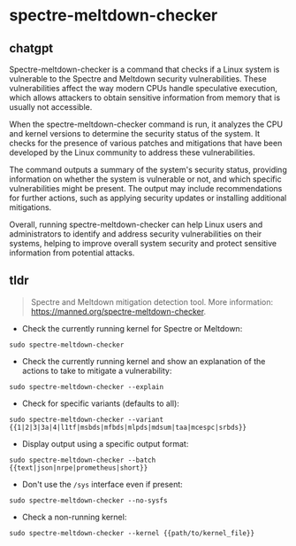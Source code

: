 # spectre-meltdown-checker 
## chatgpt 
Spectre-meltdown-checker is a command that checks if a Linux system is vulnerable to the Spectre and Meltdown security vulnerabilities. These vulnerabilities affect the way modern CPUs handle speculative execution, which allows attackers to obtain sensitive information from memory that is usually not accessible.

When the spectre-meltdown-checker command is run, it analyzes the CPU and kernel versions to determine the security status of the system. It checks for the presence of various patches and mitigations that have been developed by the Linux community to address these vulnerabilities.

The command outputs a summary of the system's security status, providing information on whether the system is vulnerable or not, and which specific vulnerabilities might be present. The output may include recommendations for further actions, such as applying security updates or installing additional mitigations.

Overall, running spectre-meltdown-checker can help Linux users and administrators to identify and address security vulnerabilities on their systems, helping to improve overall system security and protect sensitive information from potential attacks. 

## tldr 
 
> Spectre and Meltdown mitigation detection tool.
> More information: <https://manned.org/spectre-meltdown-checker>.

- Check the currently running kernel for Spectre or Meltdown:

`sudo spectre-meltdown-checker`

- Check the currently running kernel and show an explanation of the actions to take to mitigate a vulnerability:

`sudo spectre-meltdown-checker --explain`

- Check for specific variants (defaults to all):

`sudo spectre-meltdown-checker --variant {{1|2|3|3a|4|l1tf|msbds|mfbds|mlpds|mdsum|taa|mcespc|srbds}}`

- Display output using a specific output format:

`sudo spectre-meltdown-checker --batch {{text|json|nrpe|prometheus|short}}`

- Don't use the `/sys` interface even if present:

`sudo spectre-meltdown-checker --no-sysfs`

- Check a non-running kernel:

`sudo spectre-meltdown-checker --kernel {{path/to/kernel_file}}`
